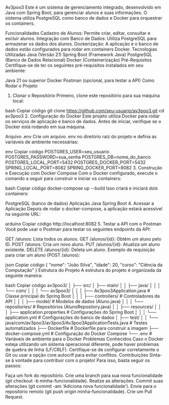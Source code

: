 Av3poo3
Este é um sistema de gerenciamento integrado, desenvolvido em Java com Spring Boot, para gerenciar alunos e suas informações. O sistema utiliza PostgreSQL como banco de dados e Docker para orquestrar os containers.

Funcionalidades
Cadastro de Alunos: Permite criar, editar, consultar e excluir alunos.
Integração com Banco de Dados: Utiliza PostgreSQL para armazenar os dados dos alunos.
Dockerização: A aplicação e o banco de dados estão configurados para rodar em containers Docker.
Tecnologias Utilizadas
Java (Versão 21)
Spring Boot (Framework Java)
PostgreSQL (Banco de Dados Relacional)
Docker (Containerização)
Pré-Requisitos
Certifique-se de ter os seguintes pré-requisitos instalados em seu ambiente:

Java 21 ou superior
Docker
Postman (opcional, para testar a API)
Como Rodar o Projeto
1. Clonar o Repositório
Primeiro, clone este repositório para sua máquina local:

bash
Copiar código
git clone https://github.com/seu-usuario/av3poo3.git
cd av3poo3
2. Configuração do Docker
Este projeto utiliza Docker para rodar os serviços de aplicação e banco de dados. Antes de iniciar, verifique se o Docker está rodando em sua máquina.

Arquivo .env
Crie um arquivo .env no diretório raiz do projeto e defina as variáveis de ambiente necessárias:

env
Copiar código
POSTGRES_USER=seu_usuario
POSTGRES_PASSWORD=sua_senha
POSTGRES_DB=nome_do_banco
POSTGRES_LOCAL_PORT=5432
POSTGRES_DOCKER_PORT=5432
SPRING_LOCAL_PORT=8082
SPRING_DOCKER_PORT=8082
3. Construção e Execução com Docker Compose
Com o Docker configurado, execute o comando a seguir para construir e iniciar os containers:

bash
Copiar código
docker-compose up --build
Isso criará e iniciará dois containers:

PostgreSQL (banco de dados)
Aplicação Java Spring Boot
4. Acessar a Aplicação
Depois de rodar o docker-compose, a aplicação estará acessível na seguinte URL:

arduino
Copiar código
http://localhost:8082
5. Testar a API com o Postman
Você pode usar o Postman para testar os seguintes endpoints da API:

GET /alunos: Lista todos os alunos.
GET /alunos/{id}: Obtém um aluno pelo ID.
POST /alunos: Cria um novo aluno.
PUT /alunos/{id}: Atualiza um aluno existente.
DELETE /alunos/{id}: Deleta um aluno.
Exemplo de requisição para criar um aluno (POST /alunos):

json
Copiar código
{
    "nome": "João Silva",
    "idade": 20,
    "curso": "Ciência da Computação"
}
Estrutura do Projeto
A estrutura do projeto é organizada da seguinte maneira:

bash
Copiar código
av3poo3/
│
├── src/
│   ├── main/
│   │   ├── java/
│   │   │   └── com/
│   │   │       └── av3poo3/
│   │   │           ├── Av3poo3Application.java        # Classe principal do Spring Boot
│   │   │           ├── controllers/                    # Controladores da API
│   │   │           ├── model/                          # Modelos de dados (Aluno.java)
│   │   │           └── repositories/                   # Repositórios (AlunoRepository.java)
│   │   ├── resources/
│   │   │   ├── application.properties                 # Configurações do Spring Boot
│   │   │   └── application.yml                        # Configurações do banco de dados
│   ├── test/
│   │   └── java/com/av3poo3/av3poo3/Av3poo3ApplicationTests.java # Testes automatizados
├── Dockerfile                                           # Dockerfile para construir a imagem
├── docker-compose.yml                                   # Configuração do Docker Compose
└── .env                                                 # Variáveis de ambiente para o Docker
Problemas Conhecidos
Caso o Docker esteja utilizando um sistema operacional diferente, pode haver problemas de quebra de linha (LF/CRLF). Certifique-se de configurar corretamente o Git ou usar a opção core.autocrlf para evitar conflitos.
Contribuições
Sinta-se à vontade para contribuir com o projeto! Para isso, basta seguir os passos:

Faça um fork do repositório.
Crie uma branch para sua nova funcionalidade (git checkout -b minha-funcionalidade).
Realize as alterações.
Commit suas alterações (git commit -am 'Adiciona nova funcionalidade').
Envie para o repositório remoto (git push origin minha-funcionalidade).
Crie um Pull Request.
